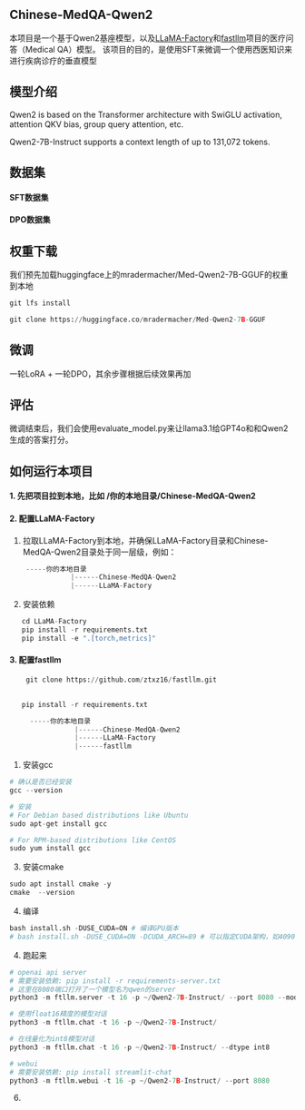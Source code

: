 ## Chinese-MedQA-Qwen2
本项目是一个基于Qwen2基座模型，以及[LLaMA-Factory](https://github.com/hiyouga/LLaMA-Factory)和[fastllm](https://github.com/ztxz16/fastllm)项目的医疗问答（Medical QA）模型。
该项目的目的，是使用SFT来微调一个使用西医知识来进行疾病诊疗的垂直模型


## 模型介绍
Qwen2 is based on the Transformer architecture with SwiGLU activation, attention QKV bias, group query attention, etc. 

Qwen2-7B-Instruct supports a context length of up to 131,072 tokens.


## 数据集

#### SFT数据集


#### DPO数据集



## 权重下载
我们预先加载huggingface上的mradermacher/Med-Qwen2-7B-GGUF的权重到本地
```python
git lfs install
```
```python
git clone https://huggingface.co/mradermacher/Med-Qwen2-7B-GGUF
```

## 微调
一轮LoRA + 一轮DPO，其余步骤根据后续效果再加




## 评估
微调结束后，我们会使用evaluate_model.py来让llama3.1给GPT4o和和Qwen2生成的答案打分。



## 如何运行本项目
#### 1. 先把项目拉到本地，比如 /你的本地目录/Chinese-MedQA-Qwen2

#### 2. 配置LLaMA-Factory
1. 拉取LLaMA-Factory到本地，并确保LLaMA-Factory目录和Chinese-MedQA-Qwen2目录处于同一层级，例如：
 ```python  
     -----你的本地目录
                |------Chinese-MedQA-Qwen2
                |------LLaMA-Factory
```


2. 安装依赖
 ```python  
    cd LLaMA-Factory
    pip install -r requirements.txt
    pip install -e ".[torch,metrics]"
```


#### 3. 配置fastllm
```python
    git clone https://github.com/ztxz16/fastllm.git
    
```

```python
   pip install -r requirements.txt
```

```python  
     -----你的本地目录
                |------Chinese-MedQA-Qwen2
                |------LLaMA-Factory
                |------fastllm
```
1. 安装gcc
```python
# 确认是否已经安装
gcc --version

# 安装
# For Debian based distributions like Ubuntu
sudo apt-get install gcc

# For RPM-based distributions like CentOS
sudo yum install gcc
```

3. 安装cmake
```python
sudo apt install cmake -y
cmake  --version
```

4. 编译
 ```python
bash install.sh -DUSE_CUDA=ON # 编译GPU版本
# bash install.sh -DUSE_CUDA=ON -DCUDA_ARCH=89 # 可以指定CUDA架构，如4090使用89架构, A100使用80架构
```
4. 跑起来
```python
# openai api server
# 需要安装依赖: pip install -r requirements-server.txt
# 这里在8080端口打开了一个模型名为qwen的server
python3 -m ftllm.server -t 16 -p ~/Qwen2-7B-Instruct/ --port 8080 --model_name qwen

# 使用float16精度的模型对话
python3 -m ftllm.chat -t 16 -p ~/Qwen2-7B-Instruct/ 

# 在线量化为int8模型对话
python3 -m ftllm.chat -t 16 -p ~/Qwen2-7B-Instruct/ --dtype int8

# webui
# 需要安装依赖: pip install streamlit-chat
python3 -m ftllm.webui -t 16 -p ~/Qwen2-7B-Instruct/ --port 8080
```
6. 

